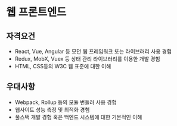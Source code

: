 # 웹 프론트엔드

## 자격요건

- React, Vue, Angular 등 모던 웹 프레임워크 또는 라이브러리 사용 경험
- Redux, MobX, Vuex 등 상태 관리 라이브러리를 이용한 개발 경험
- HTML, CSS등의 W3C 웹 표준에 대한 이해

## 우대사항

- Webpack, Rollup 등의 모듈 번들러 사용 경험
- 웹사이트 성능 측정 및 최적화 경험
- 풀스택 개발 경험 혹은 백엔드 시스템에 대한 기본적인 이해